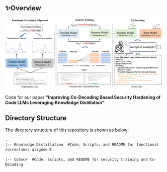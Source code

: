 ## ✨Overview

![framework](figures/framework.png)

Code for our paper **"Improving Co-Decoding Based Security Hardening of Code LLMs Leveraging Knowledge Distillation"**

## Directory Structure

The directory structure of this repository is shown as below:

```
.
|-- Knowledge Distillation	#Code, Scripts, and README for functional correctness alignment 

|-- CoSec+	#Code, Scripts, and README for security training and Co-Decoding

```

